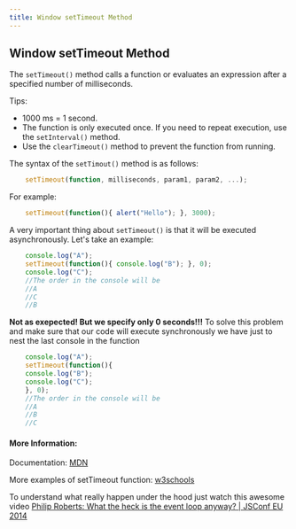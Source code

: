 ```yaml
---
title: Window setTimeout Method
---
```

## Window setTimeout Method

The `setTimeout()` method calls a function or evaluates an expression after a specified number of milliseconds.

Tips: 

* 1000 ms = 1 second.
* The function is only executed once. If you need to repeat execution, use the `setInterval()` method.
* Use the `clearTimeout()` method to prevent the function from running.

The syntax of the `setTimout()` method is as follows: 

```js
    setTimeout(function, milliseconds, param1, param2, ...);
```

For example:

```js
    setTimeout(function(){ alert("Hello"); }, 3000);
```

A very important thing about `setTimeout()` is that it will be executed asynchronously. Let's take an example:

```js
    console.log("A");
    setTimeout(function(){ console.log("B"); }, 0);
    console.log("C");
    //The order in the console will be 
    //A
    //C
    //B
```

**Not as exepected! But we specify only 0 seconds!!!**
To solve this problem and make sure that our code will execute synchronously we have just to nest the last console in the function

```js
    console.log("A");
    setTimeout(function(){ 
    console.log("B"); 
    console.log("C");
    }, 0); 
    //The order in the console will be 
    //A
    //B
    //C
```

#### More Information:

Documentation: <a href='https://developer.mozilla.org/en-US/docs/Web/API/WindowOrWorkerGlobalScope/setTimeout' target='_blank' rel='nofollow'>MDN</a>

More examples of setTimeout function: <a href='https://www.w3schools.com/jsref/met_win_settimeout.asp' target='_blank' rel='nofollow'>w3schools</a>

To understand what really happen under the hood just watch this awesome video
[Philip Roberts: What the heck is the event loop anyway? | JSConf EU 2014](https://www.youtube.com/watch?v=8aGhZQkoFbQ)
